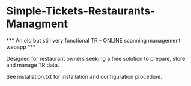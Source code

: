 # Simple-Tickets-Restaurants-Managment
*** An old but still very functional TR - ONLINE scanning management webapp ***

Designed for restaurant owners seeking a free solution to prepare, store and manage TR data.

See installation.txt for installation and configuration procedure.

